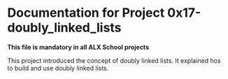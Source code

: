 # Documentation for Project 0x17-doubly_linked_lists

**This file is mandatory in all ALX School projects**



This project introduced the concept of doubly linked lists. It explained hos to build and use doubly linked lists.
